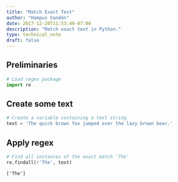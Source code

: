 ```yaml
---
title: "Match Exact Text"
author: "Hampus Sandén"
date: 2017-12-20T11:53:49-07:00
description: "Match exact text in Python."
type: technical_note
draft: false
---
```

## Preliminaries


```python
# Load regex package
import re
```

## Create some text


```python
# Create a variable containing a text string
text = 'The quick brown fox jumped over the lazy brown bear.'
```

## Apply regex


```python
# Find all instances of the exact match 'The'
re.findall(r'The', text)
```




    ['The']


